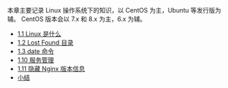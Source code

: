 本章主要记录 Linux 操作系统下的知识，以 CentOS 为主，Ubuntu 等发行版为辅。
CentOS 版本会以 7.x 和 8.x 为主，6.x 为辅。

* [1.1 Linux 是什么](chapterB-01-Linux/B-1.1-what-is-linux.md)
* [1.2  Lost Found 目录](chapterB-01-Linux/B-1.2-lost-found-dir.md)
* [1.3  date 命令](chapterB-01-Linux/B-1.3-shell-date.md)
* [1.10 服务管理](chapterB-01-Linux/B-1.10-service-manager.md)
* [1.11 隐藏 Nginx 版本信息](chapterB-01-Linux/B-1.11-hide-nginx-version.md)
* [小结](chapterB-01-Linux/END.md)